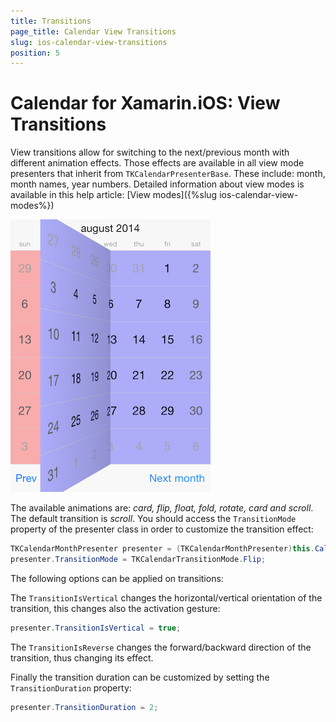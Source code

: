 ```yaml
---
title: Transitions
page_title: Calendar View Transitions
slug: ios-calendar-view-transitions
position: 5
---
```


# Calendar for Xamarin.iOS: View Transitions

View transitions allow for switching to the next/previous month with different animation effects. Those effects are available in all view mode presenters that inherit from <code>TKCalendarPresenterBase</code>. These include: month, month names, year numbers. Detailed information about view modes is available in this help article: [View modes]({%slug ios-calendar-view-modes%})

<img src="../images/calendar-view-transitions001.png"/>

The available animations are: *card, flip, float, fold, rotate, card and scroll*. The default transition is *scroll*. You should access the <code>TransitionMode</code> property of the presenter class in order to customize the transition effect:

```C#
TKCalendarMonthPresenter presenter = (TKCalendarMonthPresenter)this.CalendarView.Presenter;
presenter.TransitionMode = TKCalendarTransitionMode.Flip;
```

The following options can be applied on transitions:

The <code>TransitionIsVertical</code> changes the horizontal/vertical orientation of the transition, this changes also the activation gesture:

```C#
presenter.TransitionIsVertical = true;
```

The <code>TransitionIsReverse</code> changes the forward/backward direction of the transition, thus changing its effect.

Finally the transition duration can be customized by setting the <code>TransitionDuration</code> property:

```C#
presenter.TransitionDuration = 2;
```
